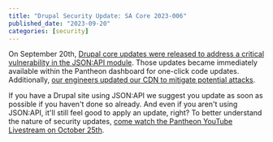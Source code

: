 ```yaml
---
title: "Drupal Security Update: SA Core 2023-006"
published_date: "2023-09-20"
categories: [security]
---
```



On September 20th, [Drupal core updates were released to address a critical vulnerability in the JSON:API module](https://status.pantheon.io/incidents/vj842n7k7w40). Those updates became immediately available within the Pantheon dashboard for one-click code updates. Additionally, [our engineers updated our CDN to mitigate potential attacks](https://status.pantheon.io/incidents/598zxv2v8l7p).

If you have a Drupal site using JSON:API we suggest you update as soon as possible if you haven't done so already. And even if you aren't using JSON:API, it'll still feel good to apply an update, right? To better understand the nature of security updates, [come watch the Pantheon YouTube Livestream on October 25th](https://www.youtube.com/watch?v=WV2ZSeBOziU).
